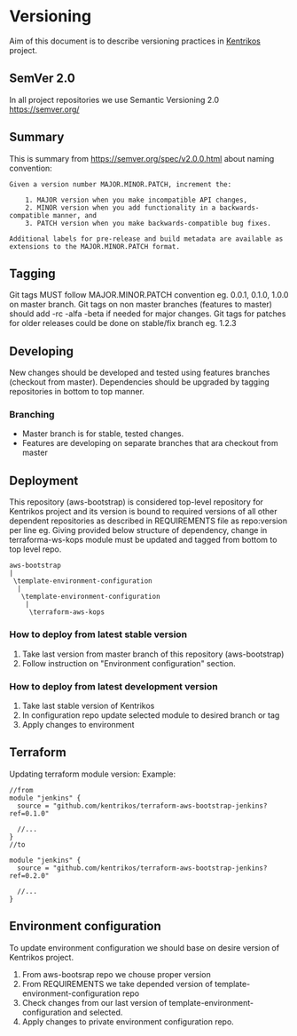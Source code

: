 # Versioning

Aim of this document is to describe versioning practices in [Kentrikos](https://github.com/kentrikos) project.

## SemVer 2.0

In all project repositories we use Semantic Versioning 2.0 <https://semver.org/> 

## Summary 

This is summary from <https://semver.org/spec/v2.0.0.html> about naming convention:

```
Given a version number MAJOR.MINOR.PATCH, increment the:

    1. MAJOR version when you make incompatible API changes,
    2. MINOR version when you add functionality in a backwards-compatible manner, and
    3. PATCH version when you make backwards-compatible bug fixes.

Additional labels for pre-release and build metadata are available as extensions to the MAJOR.MINOR.PATCH format.

```

## Tagging

Git tags MUST follow MAJOR.MINOR.PATCH convention eg. 0.0.1, 0.1.0, 1.0.0  on master branch.
Git tags on non master branches (features to master) should add -rc -alfa -beta if needed for major changes.
Git tags for patches for older releases could be done on stable/fix branch eg. 1.2.3

## Developing 

New changes should be developed and tested using features branches (checkout from master). Dependencies should be upgraded by tagging repositories in bottom to top manner.

### Branching

* Master branch is for stable, tested changes.
* Features are developing on separate branches that ara checkout from master

## Deployment

This repository (aws-bootstrap) is considered top-level repository for Kentrikos project and its version is bound to required versions of all other dependent repositories as described in REQUIREMENTS file as repo:version per line
eg.
Giving provided below  structure of dependency, change in terraforma-ws-kops module must be updated and tagged from bottom to top level repo. 
```
aws-bootstrap
|
 \template-environment-configuration
  |
   \template-environment-configuration
    |
     \terraform-aws-kops
```

### How to deploy from latest stable version

1. Take last version from master branch of this repository (aws-bootstrap) 
1. Follow instruction on "Environment configuration" section. 

### How to deploy from latest development version

1. Take last stable version of Kentrikos
1. In configuration repo update selected module to desired branch or tag
1. Apply changes to environment

## Terraform 

Updating terraform module version:
Example:

```hcl-terraform
//from
module "jenkins" {
  source = "github.com/kentrikos/terraform-aws-bootstrap-jenkins?ref=0.1.0"

  //...
}
//to

module "jenkins" {
  source = "github.com/kentrikos/terraform-aws-bootstrap-jenkins?ref=0.2.0"

  //...
}
```

## Environment configuration

To update environment configuration we should base on desire version of Kentrikos project.

1. From aws-bootsrap repo we chouse proper version
1. From REQUIREMENTS we take depended version of template-environment-configuration repo
1. Check changes from our last version of template-environment-configuration and selected.
1. Apply changes to private environment configuration repo.